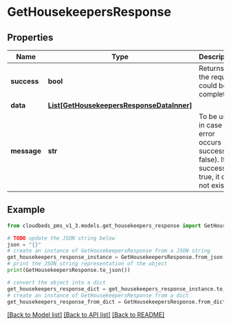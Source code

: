 # GetHousekeepersResponse


## Properties

Name | Type | Description | Notes
------------ | ------------- | ------------- | -------------
**success** | **bool** | Returns if the request could be completed | [optional] 
**data** | [**List[GetHousekeepersResponseDataInner]**](GetHousekeepersResponseDataInner.md) |  | [optional] 
**message** | **str** | To be used in case any error occurs (if success &#x3D; false). If success &#x3D; true, it does not exist. | [optional] 

## Example

```python
from cloudbeds_pms_v1_3.models.get_housekeepers_response import GetHousekeepersResponse

# TODO update the JSON string below
json = "{}"
# create an instance of GetHousekeepersResponse from a JSON string
get_housekeepers_response_instance = GetHousekeepersResponse.from_json(json)
# print the JSON string representation of the object
print(GetHousekeepersResponse.to_json())

# convert the object into a dict
get_housekeepers_response_dict = get_housekeepers_response_instance.to_dict()
# create an instance of GetHousekeepersResponse from a dict
get_housekeepers_response_from_dict = GetHousekeepersResponse.from_dict(get_housekeepers_response_dict)
```
[[Back to Model list]](../README.md#documentation-for-models) [[Back to API list]](../README.md#documentation-for-api-endpoints) [[Back to README]](../README.md)



